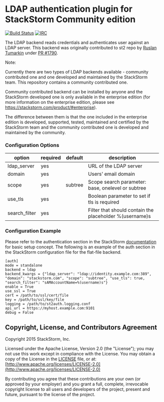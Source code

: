 # LDAP authentication plugin for StackStorm Community edition

[![Build Status](https://api.travis-ci.org/StackStorm/st2-auth-backend-ldap.svg?branch=master)](https://travis-ci.org/StackStorm/st2-auth-backend-ldap) [![IRC](https://img.shields.io/irc/%23stackstorm.png)](http://webchat.freenode.net/?channels=stackstorm)

The LDAP backend reads credentials and authenticates user against an LDAP server. This backend
was originally contributed to st2 repo by [Ruslan Tumarkin](https://github.com/ruslantum) under
[PR #1790](https://github.com/StackStorm/st2/pull/1790).

Note:

Currently there are two types of LDAP backends available - community contributed one and one
developed and maintained by the StackStorm team. This repository contains a community contributed
one.

Community contributed backend can be installed by anyone and the StackStorm developed one is only
available in the enterprise edition (for more information on the enterprise edition, please see
https://stackstorm.com/product/#enterprise).

The difference between them is that the one included in the enterprise edition is developed,
supported, tested, maintained and certified by the StackStorm team and the community contributed
one is developed and maintained by the community.

### Configuration Options

| option        | required | default | description                                                |
|---------------|----------|---------|------------------------------------------------------------|
| ldap_server   | yes      |         | URL of the LDAP server                                     |
| domain        | yes      |         | Users' email domain                                        |
| scope         | yes      | subtree | Scope search parameter: base, onelevel or subtree          |
| use_tls       | yes      |         | Boolean parameter to set if tls is required                |
| search_filter | yes      |         | Filter that should contain the placeholder %(username)s    |

### Configuration Example

Please refer to the authentication section in the StackStorm
[documentation](http://docs.stackstorm.com) for basic setup concept. The
following is an example of the auth section in the StackStorm configuration file for the flat-file
backend.

```
[auth]
mode = standalone
backend = ldap
backend_kwargs = {"ldap_server": "ldap://identity.example.com:389", "domain": "stackstorm.com", "scope": "subtree", "use_tls": true, "search_filter": "sAMAccountName=%(username)s"}
enable = True
use_ssl = True
cert = /path/to/ssl/cert/file
key = /path/to/ssl/key/file
logging = /path/to/st2auth.logging.conf
api_url = https://myhost.example.com:9101
debug = False
```

## Copyright, License, and Contributors Agreement

Copyright 2015 StackStorm, Inc.

Licensed under the Apache License, Version 2.0 (the "License"); you may not use this work except in
compliance with the License. You may obtain a copy of the License in the [LICENSE](LICENSE) file,
or at: [http://www.apache.org/licenses/LICENSE-2.0](http://www.apache.org/licenses/LICENSE-2.0)

By contributing you agree that these contributions are your own (or approved by your employer) and 
you grant a full, complete, irrevocable copyright license to all users and developers of the
project, present and future, pursuant to the license of the project.
